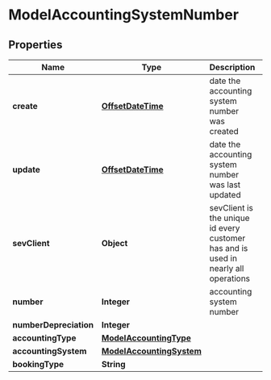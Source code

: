 # ModelAccountingSystemNumber

## Properties
Name | Type | Description | Notes
------------ | ------------- | ------------- | -------------
**create** | [**OffsetDateTime**](OffsetDateTime.md) | date the accounting system number was created |  [optional]
**update** | [**OffsetDateTime**](OffsetDateTime.md) | date the accounting system number was last updated |  [optional]
**sevClient** | **Object** | sevClient is the unique id every customer has and is used in nearly all operations |  [optional]
**number** | **Integer** | accounting system number |  [optional]
**numberDepreciation** | **Integer** |  |  [optional]
**accountingType** | [**ModelAccountingType**](ModelAccountingType.md) |  |  [optional]
**accountingSystem** | [**ModelAccountingSystem**](ModelAccountingSystem.md) |  |  [optional]
**bookingType** | **String** |  |  [optional]
